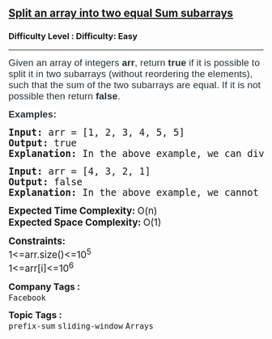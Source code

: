 <h2><a href="https://www.geeksforgeeks.org/problems/split-an-array-into-two-equal-sum-subarrays/1">Split an array into two equal Sum subarrays</a></h2><h3>Difficulty Level : Difficulty: Easy</h3><hr><div class="problems_problem_content__Xm_eO" bis_skin_checked="1"><p><span style="color: #273239; font-family: Nunito, sans-serif; font-size: 14pt; letter-spacing: 0.162px; background-color: #ffffff;">Given an array of integers <strong>arr</strong>, return <strong>true </strong>if it is possible to split it in two subarrays (without reordering the elements), such that the sum of the two subarrays are equal. If it is not possible then return <strong>false</strong>.<br></span></p>
<p><span style="color: #273239; font-family: Nunito, sans-serif; font-size: 14pt; letter-spacing: 0.162px; background-color: #ffffff;"><strong>Examples:</strong></span></p>
<pre><span style="font-size: 14pt;"><strong>Input: </strong>arr = [1, 2, 3, 4, 5, 5]</span><br><span style="font-size: 14pt;"><strong>Output:</strong> true</span><br><span style="font-size: 14pt;"><strong>Explanation:</strong> In the above example, we can divide the array into two subarrays with eqaul sum. The two subarrays are:<strong> </strong>[1, 2, 3, 4]<strong> </strong>and<strong> </strong>[5, 5]. The sum of both the subarrays are 10. Hence, the answer is<strong> </strong>true.</span></pre>
<pre><span style="font-size: 14pt;"><strong>Input:&nbsp;</strong>arr = [4, 3, 2, 1]</span><br><span style="font-size: 14pt;"><strong>Output:</strong> false</span><br><span style="font-size: 14pt;"><strong>Explanation:</strong>&nbsp;In the above example, we cannot divide the array into two subarrays with eqaul sum. Hence, the answer is false.</span></pre>
<p><span style="font-size: 14pt;"><strong>Expected Time Complexity: </strong>O(n)</span><br><span style="font-size: 14pt;"><strong>Expected Space Complexity: </strong>O(1)</span></p>
<p><span style="font-size: 14pt;"><strong>Constraints:<br></strong>1&lt;=arr.size()&lt;=10<sup>5&nbsp;</sup></span><br><span style="font-size: 14pt;">1&lt;=arr[i]&lt;=10<sup>6</sup></span></p></div><p><span style=font-size:18px><strong>Company Tags : </strong><br><code>Facebook</code>&nbsp;<br><p><span style=font-size:18px><strong>Topic Tags : </strong><br><code>prefix-sum</code>&nbsp;<code>sliding-window</code>&nbsp;<code>Arrays</code>&nbsp;